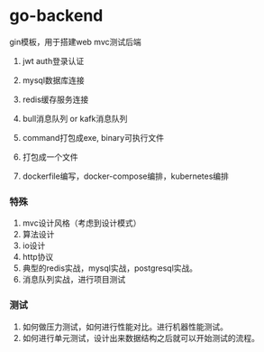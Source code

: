 # go-backend

gin模板，用于搭建web mvc测试后端

1. jwt auth登录认证
2. mysql数据库连接
3. redis缓存服务连接
4. bull消息队列 or kafk消息队列

5. command打包成exe, binary可执行文件
6. 打包成一个文件
7. dockerfile编写，docker-compose编排，kubernetes编排

### 特殊
1. mvc设计风格（考虑到设计模式）
2. 算法设计
3. io设计
4. http协议
5. 典型的redis实战，mysql实战，postgresql实战。
6. 消息队列实战，进行项目测试

### 测试
1. 如何做压力测试，如何进行性能对比。进行机器性能测试。
2. 如何进行单元测试，设计出来数据结构之后就可以开始测试的流程。